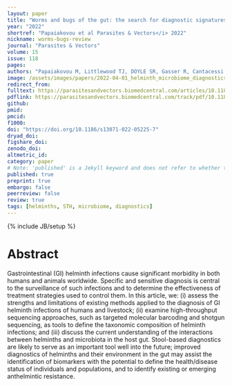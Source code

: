 ```yaml
---
layout: paper
title: "Worms and bugs of the gut: the search for diagnostic signatures using barcoding, and metagenomics–metabolomics"
year: "2022"
shortref: "Papaiakovou et al Parasites & Vectors</i> 2022"
nickname: worms-bugs-review
journal: "Parasites & Vectors"
volume: 15
issue: 118
pages:
authors: "Papaiakovou M, Littlewood TJ, DOYLE SR, Gasser R, Cantacessi C"
image: /assets/images/papers/2022-04-01_helminth_microbiome_diagnostics.jpeg
redirect_from:
fulltext: https://parasitesandvectors.biomedcentral.com/articles/10.1186/s13071-022-05225-7
pdflink: https://parasitesandvectors.biomedcentral.com/track/pdf/10.1186/s13071-022-05225-7.pdf
github:
pmid:
pmcid:
f1000:
doi: "https://doi.org/10.1186/s13071-022-05225-7"
dryad_doi:
figshare_doi:
zenodo_doi:
altmetric_id:
category: paper
# Note: 'published' is a Jekyll keyword and does not refer to whether the paper is published, but rather to whether this Markdown should be part of the rendered site.
published: true
preprint: true
embargo: false
peerreview: false
review: true
tags: [helminths, STH, microbiome, diagnostics]
---
```

{% include JB/setup %}

# Abstract

Gastrointestinal (GI) helminth infections cause significant morbidity in both humans and animals worldwide. Specific and sensitive diagnosis is central to the surveillance of such infections and to determine the effectiveness of treatment strategies used to control them. In this article, we: (i) assess the strengths and limitations of existing methods applied to the diagnosis of GI helminth infections of humans and livestock; (ii) examine high-throughput sequencing approaches, such as targeted molecular barcoding and shotgun sequencing, as tools to define the taxonomic composition of helminth infections; and (iii) discuss the current understanding of the interactions between helminths and microbiota in the host gut. Stool-based diagnostics are likely to serve as an important tool well into the future; improved diagnostics of helminths and their environment in the gut may assist the identification of biomarkers with the potential to define the health/disease status of individuals and populations, and to identify existing or emerging anthelmintic resistance.

